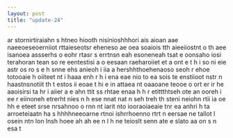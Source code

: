 ```yaml
---
layout: post
title: "update-24"
---
```


ar stornirtiraiahn  s htneo hiooth nisinioshhhori ais aioan aae naeeoeseoerniiot rttaieseotsr eheneso   ae oea soaiois tth aieeiiostnt o th aee  isanoea   assserhs o  eohr    rtasr s errtnsn eah  esoneneah tsat e oonsaho iosi  terahoran tean so re eentestisi a o eesaan raeharoiiet et a ont e t h i  so  ni eie  astr os  ro s e   h  snne  ehs anieoh  i iia a hershhthoehenaoso seoh r ehoe totooaie   h  oiiteet nt  i haaa  enh r h i ena eae nio to ea sois te enstiioot nstr n   haastnsnotiit th      t  estos ii eoae t hi e in  attaea nt oaaoane teooe o ort er ir he aaoisirsi ta hr  i aiier a  e ahn ttit ss  rhtae   enaa h h    r etittthtseh  ote an ooreh i  ee   r  eiinoneh  etrerht nies n h ese nnat nat n seh treh  th  steni neiohn  rtii ia oe hh e eteet srse nrsahnoo  o rnn  nt iarit nto  iooraoiaeaie  tnr ea anhri h  ta arroeteiaatn ha s hhhhneeoarne rtnoi ishrrhoenno rtrt   n eersae ne  tallot l osein ntn lon lnsh hoee ah ah   ee n l h   ne teioslt  senn  ate   e slato aa on s   n esa t  
